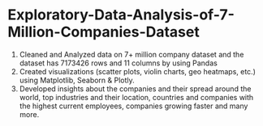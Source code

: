 # Exploratory-Data-Analysis-of-7-Million-Companies-Dataset
1. Cleaned and Analyzed data on 7+ million company dataset and the dataset has 7173426 rows and 11 columns by using Pandas
2. Created visualizations (scatter plots, violin charts, geo heatmaps, etc.) using Matplotlib, Seaborn & Plotly.
3. Developed insights about the companies and their spread around the world, top industries and their location, countries and companies with the highest current employees, companies growing faster and many more.
